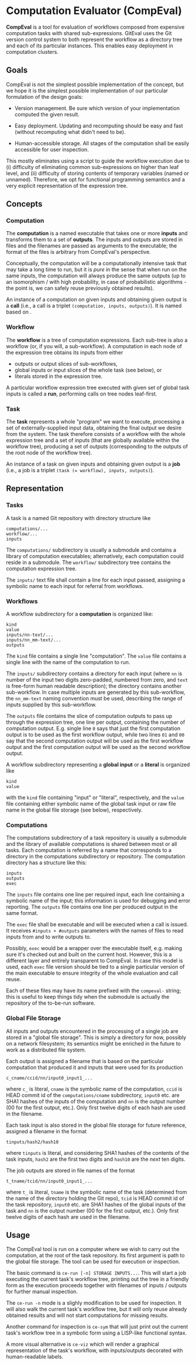 Computation Evaluator (CompEval)
================================

**CompEval** is a tool for evaluation of workflows composed from expensive
computation tasks with shared sub-expressions. GitEval uses the Git
version control system to both represent the workflow as a directory tree
and each of its particular instances. This enables easy deployment in
computation clusters.

Goals
-----

CompEval is not the simplest possible implementation of the concept,
but we hope it is the simplest possible implementation of our particular
formulation of the design goals:

* Version management. Be sure which version of your implementation
  computed the given result.

* Easy deployment. Updating and recomputing should be easy and fast
  (without recomputing what didn't need to be).

* Human-accessible storage. All stages of the computation shall be
  easily accessible for user inspection.

This mostly eliminates using a script to guide the workflow execution due
to (i) difficulty of eliminating common sub-expressions on higher than
leaf level, and (ii) difficulty of storing contents of temporary variables
(named or unnamed). Therefore, we opt for functional programming semantics
and a very explicit representation of the expression tree.


Concepts
--------

### Computation ###

The **computation** is a named executable that takes one or more
**inputs** and transforms them to a set of **outputs**. The inputs and
outputs are stored in files and the filenames are passed as arguments to
the executable; the format of the files is arbitrary from CompEval's
perspective.

Conceptually, the computation will be a computationally intensive task
that may take a long time to run, but it is _pure_ in the sense that when
run on the same inputs, the computation will always produce the same
outputs (up to an isomorphism / with high probability, in case of
probabilistic algorithms - the point is, we can safely reuse previously
obtained results).

An instance of a computation on given inputs and obtaining given output
is a **call** (i.e., a call is a triplet `(computation, inputs, outputs)`).
It is named based on .

### Workflow ###

The **workflow** is a tree of computation expressions. Each sub-tree
is also a workflow (or, if you will, a sub-workflow). A computation
in each node of the expression tree obtains its inputs from either

* outputs or output slices of sub-workflows,
* global inputs or input slices of the whole task (see below), or
* literals stored in the expression tree.

A particular workflow expression tree executed with given set of global task
inputs is called a **run**, performing calls on tree nodes leaf-first.

### Task ###

The **task** represents a whole "program" we want to execute, processing
a set of externally-supplied input data, obtaining the final output we
desire from the system. The task therefore consists of a workflow with
the whole expression tree and a set of inputs (that are globally available
within the workflow tree), producing a set of outputs (corresponding to
the outputs of the root node of the workflow tree).

An instance of a task on given inputs and obtaining given output
is a **job** (i.e., a job is a triplet `(task (= workflow), inputs, outputs)`).


Representation
--------------

### Tasks ###

A task is a named Git repository with directory structure like

	computations/...
	workflow/...
	inputs

The `computations/` subdirectory is usually a submodule and contains
a library of computation executables; alternatively, each computation
could reside in a submodule.  The `workflow/` subdirectory tree
contains the computation expression tree.

The `inputs/` text file shall contain a line for each input passed,
assigning a symbolic name to each input for referral from workflows.

### Workflows ###

A workflow subdirectory for a **computation** is organized like:

	kind
	value
	inputs/nn-text/...
	inputs/nn_mm-text/...
	outputs

The `kind` file contains a single line "computation".  The `value` file
contains a single line with the name of the computation to run.

The `inputs/` subdirectory contains a directory for each input
(where `nn` is number of the input two digits zero-padded, numbered from
zero, and `text` is free-form human readable description); the directory
contains another sub-workflow. In case multiple inputs are generated by
this sub-workflow, the `nn_mm-text` naming convention must be used,
describing the range of inputs supplied by this sub-workflow.

The `outputs` file contains the slice of computation outputs to pass
up through the expression tree, one line per output, containing the
number of computation output. E.g. single line `0` says that just
the first computation output is to be used as the first workflow output,
while two lines `01` and `00` say that the second computation output
will be used as the first workflow output and the first computation
output will be used as the second workflow output.

A workflow subdirectory representing a **global input** or a **literal**
is organized like

	kind
	value

with the `kind` file containing "input" or "literal", respectively,
and the `value` file containing either symbolic name of the global
task input or raw file name in the global file storage (see below),
respectively.

### Computations ###

The computations subdirectory of a task repository is usually a
submodule and the library of available computations is shared between
most or all tasks. Each computation is referred by a name that
corresponds to a directory in the computations subdirectory or repository.
The computation directory has a structure like this:

	inputs
	outputs
	exec

The `inputs` file contains one line per required input, each line
containing a symbolic name of the input; this information is used
for debugging and error reporting. The `outputs` file contains one
line per produced output in the same format.

The `exec` file shall be executable and will be executed when
a call is issued. It receives `#inputs + #outputs` parameters
with the names of files to read inputs from and to write outputs to.

Possibly, `exec` would be a wrapper over the executable itself,
e.g. making sure it's checked out and built on the current host.
However, this is a different layer and entirely transparent to
CompEval. In case this model is used, each `exec` file version
should be tied to a single particular version of the main executable
to ensure integrity of the whole evaluation and call reuse.

Each of these files may have its name prefixed with the `compeval-`
string; this is useful to keep things tidy when the submodule is
actually the repository of the to-be-run software.

### Global File Storage ###

All inputs and outputs encountered in the processing of a single job
are stored in a "global file storage". This is simply a directory
for now, possibly on a network filesystem; its semantics might be
enriched in the future to work as a distributed file system.

Each output is assigned a filename that is based on the particular
computation that produced it and inputs that were used for its
production

	c_cname/ccid/nn/input0_input1_...

where `c_` is literal, `cname` is the symbolic name of the computation,
`ccid` is HEAD commit id of the `computations/cname` subdirectory, `input0`
etc. are SHA1 hashes of the inputs of the computation and `nn` is the
output number (00 for the first output, etc.). Only first twelve digits
of each hash are used in the filename.

Each task input is also stored in the global file storage for future
reference, assigned a filename in the format

	tinputs/hash2/hash10

where `tinputs` is literal, and considering SHA1 hashes of the contents
of the task inputs, `hash2` are the first two digits and `hash10` are
the _next_ ten digits.

The job outputs are stored in file names of the format

	t_tname/tcid/nn/input0_input1_...

where `t_` is literal, `tname` is the symbolic name of the task
(determined from the name of the directory holding the Git repo),
`tcid` is HEAD commit id of the task repository, `input0` etc. are SHA1
hashes of the global inputs of the task and `nn` is the output number
(00 for the first output, etc.). Only first twelve digits of each hash
are used in the filename.


Usage
-----

The CompEval tool is run on a computer where we wish to carry out the
computation, at the root of the task repository. Its first argument
is path to the global file storage. The tool can be used for execution
or inspection.

The basic command is `ce-run [-n] STORAGE INPUTS...`. This will
start a job executing the current task's workflow tree, printing out
the tree in a friendly form as the execution proceeds together with
filenames of inputs / outputs for further manual inspection.

The `ce-run -n` mode is a slighly modification to be used for
inspection. It will also walk the current task's workflow tree, but
it will only reuse already obtained results and will not start
computations for missing results.

Another command for inspection is `ce-sym` that will just
print out the current task's workflow tree in a symbolic form using
a LISP-like functional syntax.

A more visual alternative is `ce-viz` which will render a graphical
representation of the task's workflow, with inputs/outputs decorated
with human-readable labels.
